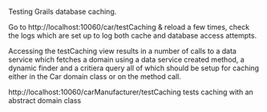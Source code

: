 Testing Grails database caching.

Go to http://localhost:10060/car/testCaching & reload a few times, check the logs which are set up to log both cache and database access attempts.

Accessing the testCaching view results in a number of calls to a data service which fetches a domain using a data service created method, a dynamic finder and a critiera query all of which should be setup for caching either in the Car domain class or on the method call.

http://localhost:10060/carManufacturer/testCaching tests caching with an abstract domain class